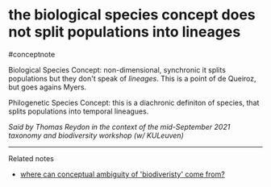
# the biological species concept does not split populations into lineages
#conceptnote

Biological Species Concept: non-dimensional, synchronic it splits populations but they don't speak of *lineages*. This is a point of de Queiroz, but goes agains Myers. 

Philogenetic Species Concept: this is a diachronic definiton of species, that splits populations into temporal lineagues.

*Said by Thomas Reydon in the context of the mid-September 2021 taxonomy and biodiversity workshop (w/ KULeuven)*

---

Related notes
- [where can conceptual ambiguity of 'biodiveristy' come from?](where%20can%20conceptual%20ambiguity%20of%20'biodiveristy'%20come%20from?.md)

